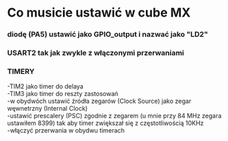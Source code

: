 # Co musicie ustawić w cube MX
### diodę (PA5) ustawić jako GPIO_output i nazwać jako "LD2"
### USART2 tak jak zwykle z włączonymi przerwaniami
### TIMERY
-TIM2 jako timer do delaya<br>
-TIM3 jako timer do reszty zastosowań<br>
-w obydwóch ustawić źródła zegarów (Clock Source) jako zegar węwnetrzny (Internal Clock)<br>
-ustawić prescalery (PSC) zgodnie z zegarem (u mnie przy 84 MHz zegara ustawiłem 8399) tak aby timer zwiększał się z częstotliwością 10KHz<br>
-włączyć przerwania w obydwu timerach
